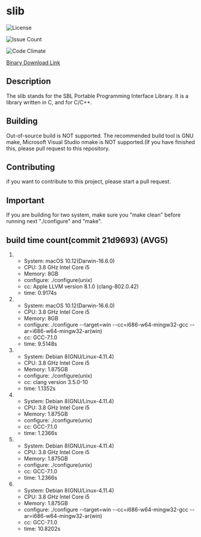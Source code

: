 # slib
![License](https://www.gnu.org/graphics/lgplv3-88x31.png)

![Issue Count](https://codeclimate.com/github/myzhang1029/slib/badges/issue_count.svg)

![Code Climate](https://codeclimate.com/github/myzhang1029/slib/badges/gpa.svg)

[Binary Download Link](https://github.com/myzhang1029/slib/releases)

## Description
The slib stands for the SBL Portable Programming Interface Library.
It is a library written in C, and for C/C++.

## Building
Out-of-source build is NOT supported.
The recommended build tool is GNU make, 
Microsoft Visual Studio nmake is NOT supported.(If you have finished this, please pull request to this repository.

## Contributing
if you want to contribute to this project, please start a pull request.   

## Important
If you are building for two system, make sure you "make clean"
before running next "./configure" and "make".

## build time count(commit 21d9693) (AVG5)
 1.
     - System: macOS 10.12(Darwin-16.6.0)
     - CPU: 3.8 GHz Intel Core i5
     - Memory: 8GB
     - configure: ./configure(unix)
     - cc: Apple LLVM version 8.1.0 (clang-802.0.42)
     - time: 0.9174s

 2.
     - System: macOS 10.12(Darwin-16.6.0)
     - CPU: 3.8 GHz Intel Core i5
     - Memory: 8GB
     - configure: ./configure --target=win --cc=i686-w64-mingw32-gcc --ar=i686-w64-mingw32-ar(win)
     - cc: GCC-7.1.0
     - time: 9.5148s

 3.
     - System: Debian 8(GNU/Linux-4.11.4)
     - CPU: 3.8 GHz Intel Core i5
     - Memory: 1.875GB
     - configure: ./configure(unix) 
     - cc: clang version 3.5.0-10
     - time: 1.1352s

 4.
     - System: Debian 8(GNU/Linux-4.11.4)
     - CPU: 3.8 GHz Intel Core i5
     - Memory: 1.875GB
     - configure: ./configure(unix) 
     - cc: GCC-7.1.0
     - time: 1.2366s
 
 5.
     - System: Debian 8(GNU/Linux-4.11.4)
     - CPU: 3.8 GHz Intel Core i5
     - Memory: 1.875GB
     - configure: ./configure(unix) 
     - cc: GCC-7.1.0
     - time: 1.2366s

6.
     - System: Debian 8(GNU/Linux-4.11.4)
     - CPU: 3.8 GHz Intel Core i5
     - Memory: 1.875GB
     - configure:  ./configure --target=win --cc=i686-w64-mingw32-gcc --ar=i686-w64-mingw32-ar(win)
     - cc: GCC-7.1.0
     - time: 10.8202s

